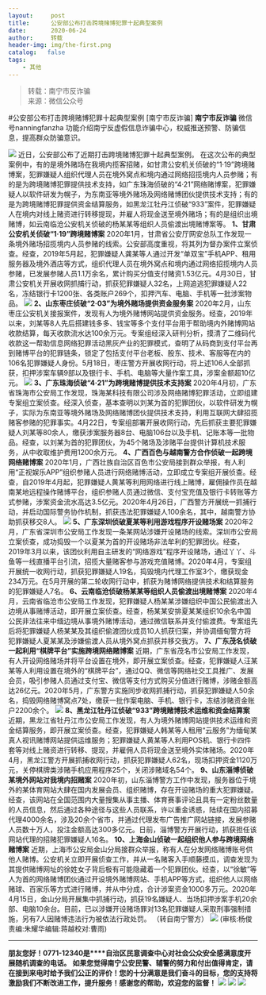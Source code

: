 ```yaml
---
layout:     post
title:      公安部公布打击跨境赌博犯罪十起典型案例
date:       2020-06-24
author:     转载
header-img: img/the-first.png
catalog:   false
tags:
    - 其他
---
```


<blockquote><p>转载：南宁市反诈骗<br>
来源：微信公众号</p></blockquote>

#公安部公布打击跨境赌博犯罪十起典型案例
[南宁市反诈骗]
**南宁市反诈骗**
微信号nanningfanzha
功能介绍南宁反虚假信息诈骗中心，权威推送预警、防骗信息，提高群众防骗意识。

![]({{site.baseurl}}/postimg/m6vdLvvo6W47AZOFrUD442DAXlvL0HY0j2y3OGXkCFJU8wJ9Hq7gZNDuR3VQFYlCHBq25aZZhWgh8Jy4R2wibIQ.gif)
近日，公安部公布了近期打击跨境赌博犯罪十起典型案例。
在这次公布的典型案例中，有的是境外赌场在我境内揽客招赌，如甘肃公安机关侦破的“1·19”跨境赌博案，犯罪嫌疑人组织代理人员在境外窝点和境内通过网络招揽境内人员参赌；有的是为跨境赌博犯罪提供技术支持，如广东珠海侦破的“4·21”网络赌博案，犯罪嫌疑人以软件研发为幌子，为东南亚等境外赌场及网络赌博团伙提供技术支持；有的是为跨境赌博犯罪提供资金结算服务，如黑龙江牡丹江侦破“933”案件，犯罪嫌疑人在境内对线上赌资进行转移提现，并雇人将现金送至境外赌场；有的是组织出境赌博，如云南临沧公安机关侦破的杨某某等组织人员偷渡出境赌博案等。
**1、甘肃公安机关侦破“1·19”跨境赌博案**
2020年1月，甘肃省公安厅网安总队工作发现一条境外赌场招揽境内人员参赌的线索。公安部高度重视，将其列为督办案件立案侦查。经查，2019年5月起，犯罪嫌疑人龚某等人通过开发“单双宝”手机APP、租用服务器及境外酒店等方式，组织代理人员在境外窝点和境内通过网络招揽境内人员参赌，已发展参赌人员1.1万余名，累计购买分值支付赌资1.53亿元。4月30日，甘肃公安机关开展收网抓捕行动，抓获犯罪嫌疑人32名，上网追逃犯罪嫌疑人22名，冻结银行卡1200张、各类账户269个，扣押汽车、电脑、手机等一批涉案物品。
![]({{site.baseurl}}/postimg/P9ficrEVSdibaneG5rV7p0XNZeodE9juDVaPo6YOdHCia8cOBng7FkWXPv9svnAkSRE7ibc3oTiaxiaz8sovrVUPHl1A.jpeg)
**2、山东枣庄侦破“2·03”为境外赌场提供资金服务案**
2020年2月，山东枣庄公安机关接报案件，发现有人为境外赌博网站提供资金服务。经查，2019年以来，刘某等8人先后搭建钱多多、钱宝等多个支付平台用于帮助境内外赌博网站收款结算，每天收款流水达100余万元。专案组经深入研判分析，摸清了二维码代收款这一帮助信息网络犯罪活动黑灰产业的犯罪模式，查明了从码商到支付平台再到赌博平台的犯罪链条，锁定了包括支付平台老板、股东、技术、客服等在内的106名犯罪嫌疑人身份。5月18日，枣庄警方开展收网行动，将上述106人全部抓获，扣押涉案车辆9部以及银行卡、手机、电脑等大量作案工具，涉案金额超10亿元。
![]({{site.baseurl}}/postimg/P9ficrEVSdibaneG5rV7p0XNZeodE9juDVYPjlMicib6T5MabO61unRPyB9DjkQZA0AxuEWDpcqWUhfx0aWZZYxNxQ.jpeg)
**3、广东珠海侦破“4·21”为跨境赌博提供技术支持案**
2020年4月初，广东省珠海市公安局工作发现，珠海某科技有限公司涉及网络赌博犯罪活动，立即组建专案组立案侦查。经深入侦查，基本查明以刘某为首的犯罪团伙，以软件研发为幌子，实际为东南亚等境外赌场及网络赌博团伙提供技术支持，利用互联网大肆招揽赌客参赌的犯罪事实。4月22日，专案组部署开展收网行动，先后抓获主要犯罪嫌疑人刘某等80余人，缴获涉案服务器8台、电脑106台以及手机、记账本等一批物品。经查，以刘某为首的犯罪团伙，为45个赌场及涉赌平台提供计算机技术服务，从中收取维护费用1200余万元。
**4、广西百色与越南警方合作侦破一起跨境网络赌博案**
2020年1月，广西壮族自治区百色市公安局接到群众举报，有人利用“正视娱乐APP”组织参赌人员进行网络赌博活动，立即成立专案组开展侦查。经查，自2019年4月起，犯罪嫌疑人黄某等利用网络进行线上赌博，雇佣操作员在越南某地远程操作赌博平台，组织参赌人员通过微信、支付宝充值及银行卡转账等方式参赌，涉案资金流水高达3.5亿元。2020年4月26日，广西警方开展统一抓捕行动，并启动国际警务协作机制，抓获违法犯罪嫌疑人100余名，其中，越南警方协助抓获移交8人。
![]({{site.baseurl}}/postimg/P9ficrEVSdibaneG5rV7p0XNZeodE9juDVdHQ8XJaDhqhLheBO6tQdITy3QlvMuLkWFyiaotHibicBZPO8CuUEXH3lQ.jpeg)
**5、广东深圳侦破夏某等利用游戏程序开设赌场案**
2020年2月，广东省深圳市公安局工作发现一条某网站涉嫌开设赌场的线索。深圳市公安局立案侦查，成功捣毁一个以夏某为首的开设赌场非法牟利的犯罪团伙。经查，2019年3月以来，该团伙利用自主研发的“网络游戏”程序开设赌场，通过丫丫、斗鱼等一线直播平台引流，招揽大量赌客参与游戏充值赌博。2020年4月，专案组开展统一收网行动，抓获犯罪嫌疑人19名，捣毁境内代理工作室3个，缴获现金234万元。在5月开展的第二轮收网行动中，抓获为赌博网络提供技术和结算服务的犯罪嫌疑人7名。
**6、云南临沧侦破杨某某等组织人员偷渡出境赌博案**
2020年4月，云南省临沧市公安局工作发现，犯罪嫌疑人杨某某涉嫌组织中国公民偷渡出入边境从事赌博活动，即开展立案侦查。经查，杨某某安排夏某某组织10余名中国公民非法往来中缅边境从事境外赌博活动，通过微信联系并支付偷渡费。专案组先后将犯罪嫌疑人杨某某及其组织偷渡团伙成员10人抓获归案，并协调缅甸警方将犯罪嫌疑人夏某某及涉嫌偷渡人员从境外窝点抓获并移交我方。
**7、广东茂名侦破一起利用“棋牌平台”实施跨境网络赌博案**
近期，广东省茂名市公安局工作发现，有人开设网络赌场并将平台设置在境外，即开展立案侦查。经查，犯罪嫌疑人汪某某等人利用设置在境外的“棋牌平台”，通过QQ、微信等网络社交工具推广、发展会员，吸引参赌人员通过支付宝、微信等支付方式购买分值进行赌博，涉赌金额高达26亿元。2020年5月，广东警方实施同步收网抓捕行动，抓获犯罪嫌疑人50余名，捣毁网络赌博窝点7处，缴获一批作案电脑、手机、银行卡，冻结涉赌资金账户2200余个。
![]({{site.baseurl}}/postimg/P9ficrEVSdibaneG5rV7p0XNZeodE9juDV35HaXM19Paj9qZg5KGp1wVpy8CdGG0T5Caicj2HY3LGAczuK1gTDzDw.jpeg)
**8、黑龙江牡丹江侦破“933”跨境赌博技术运维和资金结算案**
近期，黑龙江省牡丹江市公安局工作发现，有人为境外赌博网站提供技术运维和资金结算服务，即开展立案侦查。经查，犯罪嫌疑人韩某等人租用“云服务”为缅甸某真人视讯赌博网站提供运维服务；犯罪嫌疑人黄某等人利用POS机、银行卡四件套等对线上赌资进行转移、提现，并雇佣人员将现金送至境外实体赌场。2020年4月，黑龙江警方开展抓捕收网行动，抓获犯罪嫌疑人62名，现场扣押资金1120万元，关停棋牌类涉赌手机应用程序25个，关闭涉赌域名54个。
**9、山东淄博侦破某境外网站对我境内招赌案**
2020年初，山东淄博警方工作中发现，服务器位于境外的某体育网站大肆在国内发展会员、组织赌博，存在开设赌场的重大犯罪嫌疑。经查，该网站在全国范围内大量搜集从事主播、体育赛事评论且具有一定粉丝数量的人员信息，然后通过各种途径与这些人员联系，许以重金诱惑，陆续在国内招募代理4000余名，涉及20余个省市，并通过代理发布广告推广网站链接，发展参赌人员数十万人，投注金额高达300多亿元。日前，淄博警方开展行动，抓获担任该网站代理的招赌犯罪嫌疑人16名。
**10、上海金山侦破一起组织他人参与跨境网络赌博案**
近期，上海市公安局金山分局接群众举报，称有人在分发网络赌博账号供他人赌博。公安机关立即开展侦查工作，并从一名赌客入手顺藤摸瓜，调查发现为其提供赌博网址的徐姓女子背后极有可能隐藏着一个犯罪团伙。经查，以“徐敏”等人为首的网络赌博团伙通过开设境外赌博网站、手机APP等方式，组织他人以网络赌球、百家乐等方式进行赌博，并从中分成，合计涉案资金1000多万元。2020年4月15日，金山分局开展集中抓捕行动，抓获19名嫌疑人、当场扣押涉案手机20余部、电脑10余台。目前，已以涉嫌开设赌场罪对13名犯罪嫌疑人采取刑事强制措施，另有7人因赌博违法行为被依法行政处罚。
（转自南宁警方）
![]({{site.baseurl}}/postimg/m6vdLvvo6W47AZOFrUD442DAXlvL0HY0syXWrJBVB40xjkO5F3dSEXM9pNGUsCxL5AdicT6MqAVJjZ1NcgpWS6g.jpeg)
(审核:杨俊责编:朱耀华编辑:蒋越校对:曹雨)
***
**朋友您好！0771-12340是****自治区民意调查中心对社会公众安全感满意度开展随机调查的电话。**
**如果您觉得南宁公安民警、辅警的努力和付出值得肯定，请在接到来电时给予我们公正的评价！您的十分满意是我们奋斗的目标，您的支持将激励我们不断改进工作，提升服务！感谢您的帮助，欢迎您的监督！**
![]({{site.baseurl}}/postimg/m6vdLvvo6W4tBmkSw7BynPAZ4dpgGzH6gPSKpMSPibm3ZZdwYARicAqYI6iaLTicawgZUezTc6lgHXWGaSqHwiav3qA.jpeg)
![]({{site.baseurl}}/postimg/m6vdLvvo6W4tBmkSw7BynPAZ4dpgGzH6dmhqpDKgZf4VOiaaxr6LcaFfRCPDEHukjOhPlt2iaH3NnVwoVk1xjWLw.jpeg)
![]({{site.baseurl}}/postimg/m6vdLvvo6W4tBmkSw7BynPAZ4dpgGzH62EZZ3JuBHMHzWr2pWjUukPSqx9WsRt3S4RWQicPNzhvt1LNVX5mbTSw.jpeg)

